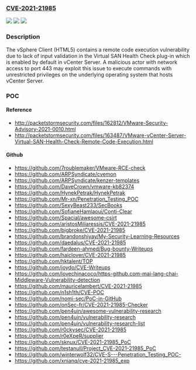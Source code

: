 ### [CVE-2021-21985](https://cve.mitre.org/cgi-bin/cvename.cgi?name=CVE-2021-21985)
![](https://img.shields.io/static/v1?label=Product&message=VMware%20vCenter%20Server%20and%20VMware%20Cloud%20Foundation&color=blue)
![](https://img.shields.io/static/v1?label=Version&message=n%2Fa&color=blue)
![](https://img.shields.io/static/v1?label=Vulnerability&message=Remote%20code%20execution%20vulnerability&color=brighgreen)

### Description

The vSphere Client (HTML5) contains a remote code execution vulnerability due to lack of input validation in the Virtual SAN Health Check plug-in which is enabled by default in vCenter Server. A malicious actor with network access to port 443 may exploit this issue to execute commands with unrestricted privileges on the underlying operating system that hosts vCenter Server.

### POC

#### Reference
- http://packetstormsecurity.com/files/162812/VMware-Security-Advisory-2021-0010.html
- http://packetstormsecurity.com/files/163487/VMware-vCenter-Server-Virtual-SAN-Health-Check-Remote-Code-Execution.html

#### Github
- https://github.com/7roublemaker/VMware-RCE-check
- https://github.com/ARPSyndicate/cvemon
- https://github.com/ARPSyndicate/kenzer-templates
- https://github.com/DaveCrown/vmware-kb82374
- https://github.com/HynekPetrak/HynekPetrak
- https://github.com/Mr-xn/Penetration_Testing_POC
- https://github.com/SexyBeast233/SecBooks
- https://github.com/SofianeHamlaoui/Conti-Clear
- https://github.com/Spacial/awesome-csirt
- https://github.com/aristosMiliaressis/CVE-2021-21985
- https://github.com/bigbroke/CVE-2021-21985
- https://github.com/brandonshiyay/My-Security-Learning-Resources
- https://github.com/daedalus/CVE-2021-21985
- https://github.com/fardeen-ahmed/Bug-bounty-Writeups
- https://github.com/haiclover/CVE-2021-21985
- https://github.com/hktalent/TOP
- https://github.com/joydo/CVE-Writeups
- https://github.com/lovechinacoco/https-github.com-mai-lang-chai-Middleware-Vulnerability-detection
- https://github.com/mauricelambert/CVE-2021-21985
- https://github.com/n1sh1th/CVE-POC
- https://github.com/nomi-sec/PoC-in-GitHub
- https://github.com/onSec-fr/CVE-2021-21985-Checker
- https://github.com/pen4uin/awesome-vulnerability-research
- https://github.com/pen4uin/vulnerability-research
- https://github.com/pen4uin/vulnerability-research-list
- https://github.com/r0ckysec/CVE-2021-21985
- https://github.com/r0eXpeR/supplier
- https://github.com/sknux/CVE-2021-21985_PoC
- https://github.com/testanull/Project_CVE-2021-21985_PoC
- https://github.com/winterwolf32/CVE-S---Penetration_Testing_POC-
- https://github.com/xnianq/cve-2021-21985_exp


